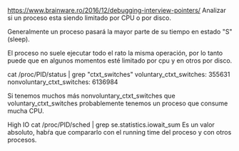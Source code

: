 https://www.brainware.ro/2016/12/debugging-interview-pointers/
Analizar si un proceso esta siendo limitado por CPU o por disco.

Generalmente un proceso pasará la mayor parte de su tiempo en estado "S" (sleep).

El proceso no suele ejecutar todo el rato la misma operación, por lo tanto puede que en algunos momentos esté limitado por cpu y en otros por disco.

cat /proc/PID/status | grep "ctxt_switches"
voluntary_ctxt_switches:  355631
nonvoluntary_ctxt_switches: 6136984

Si tenemos muchos más nonvoluntary_ctxt_switches que voluntary_ctxt_switches probablemente tenemos un proceso que consume mucha CPU.


High IO
cat /proc/PID/sched | grep se.statistics.iowait_sum
Es un valor absoluto, habŕa que compararlo con el running time del proceso y con otros procesos.

